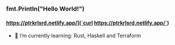### fmt.Println("Hello World!")
#### https://ptrkrlsrd.netlify.app/](`curl https://ptrkrlsrd.netlify.app/`)

<!--
**ptrkrlsrd/ptrkrlsrd** is a ✨ _special_ ✨ repository because its `README.md` (this file) appears on your GitHub profile.

Here are some ideas to get you started:

- 🔭 I’m currently working on ...
- 🌱 I’m currently learning ...
- 👯 I’m looking to collaborate on ...
- 🤔 I’m looking for help with ...
- 💬 Ask me about ...
- 📫 How to reach me: ...
- 😄 Pronouns: ...
⚡ Fun fact: ...
-->

- 🌱 I’m currently learning: Rust, Haskell and Terraform
